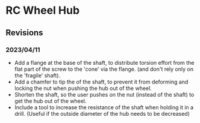 # RC Wheel Hub

## Revisions

### 2023/04/11

- Add a flange at the base of the shaft, to distribute torsion effort from the flat part of the screw to the 'cone' via the flange. (and don't rely only on the 'fragile' shaft).
- Add a chamfer to tip the of the shaft, to prevent it from deforming and locking the nut when pushing the hub out of the wheel.
- Shorten the shaft, so the user pushes on the nut (instead of the shaft) to get the hub out of the wheel.
- Include a tool to increase the resistance of the shaft when holding it in a drill. (Useful if the outside diameter of the hub needs to be decreased)
